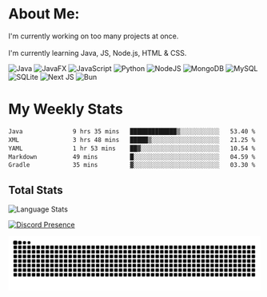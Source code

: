 # About Me:
I'm currently working on too many projects at once. <br><br> I'm currently learning Java, JS, Node.js, HTML & CSS.

![Java](https://img.shields.io/badge/java-%23ED8B00.svg?style=for-the-badge&logo=java&logoColor=white) 
![JavaFX](https://img.shields.io/badge/javafx-%23FF0000.svg?style=for-the-badge&logo=javafx&logoColor=white)
![JavaScript](https://img.shields.io/badge/javascript-%23323330.svg?style=for-the-badge&logo=javascript&logoColor=%23F7DF1E) ![Python](https://img.shields.io/badge/python-3670A0?style=for-the-badge&logo=python&logoColor=ffdd54) ![NodeJS](https://img.shields.io/badge/node.js-6DA55F?style=for-the-badge&logo=node.js&logoColor=white) ![MongoDB](https://img.shields.io/badge/MongoDB-%234ea94b.svg?style=for-the-badge&logo=mongodb&logoColor=white) ![MySQL](https://img.shields.io/badge/mysql-4479A1.svg?style=for-the-badge&logo=mysql&logoColor=white) ![SQLite](https://img.shields.io/badge/sqlite-%2307405e.svg?style=for-the-badge&logo=sqlite&logoColor=white) ![Next JS](https://img.shields.io/badge/Next-black?style=for-the-badge&logo=next.js&logoColor=white)
![Bun](https://img.shields.io/badge/Bun-%23000000.svg?style=for-the-badge&logo=bun&logoColor=white)
# My Weekly Stats
<!--START_SECTION:waka-->

```txt
Java              9 hrs 35 mins   █████████████▒░░░░░░░░░░░   53.40 %
XML               3 hrs 48 mins   █████▒░░░░░░░░░░░░░░░░░░░   21.25 %
YAML              1 hr 53 mins    ██▓░░░░░░░░░░░░░░░░░░░░░░   10.54 %
Markdown          49 mins         █░░░░░░░░░░░░░░░░░░░░░░░░   04.59 %
Gradle            35 mins         ▓░░░░░░░░░░░░░░░░░░░░░░░░   03.30 %
```

<!--END_SECTION:waka-->

## Total Stats
![Language Stats](https://github-readme-stats.vercel.app/api/wakatime?username=Skullians&layout=compact)

[![Discord Presence](https://lanyard.cnrad.dev/api/740153472086835221)](https://discord.com/users/740153472086835221)

<div align="center">
  <img src="https://raw.githubusercontent.com/Skullians/Skullians/output/github-contribution-grid-snake-dark.svg" alt="Snake animation" />
</div>
